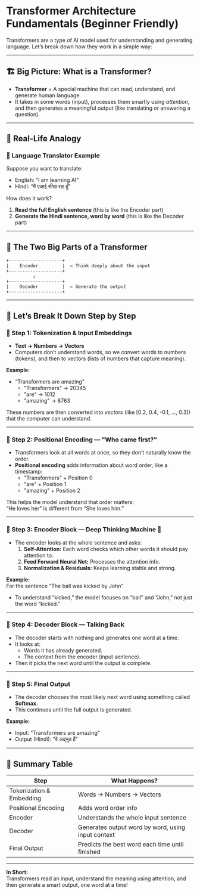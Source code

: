 # Transformer Architecture Fundamentals (Beginner Friendly)

Transformers are a type of AI model used for understanding and generating language. Let’s break down how they work in a simple way:

---

## 🏗️ Big Picture: What is a Transformer?

- **Transformer** = A special machine that can read, understand, and generate human language.
- It takes in some words (input), processes them smartly using *attention*, and then generates a meaningful output (like translating or answering a question).

---

## 🔄 Real-Life Analogy

### 💬 Language Translator Example

Suppose you want to translate:
- English: “I am learning AI”
- Hindi: “मैं एआई सीख रहा हूँ”

How does it work?
1. **Read the full English sentence** (this is like the Encoder part)
2. **Generate the Hindi sentence, word by word** (this is like the Decoder part)

---

## 🎯 The Two Big Parts of a Transformer

```
+--------------------+
|    Encoder         |  ← Think deeply about the input
+--------------------+
          ↓
+--------------------+
|    Decoder         |  ← Generate the output
+--------------------+
```

---

## 🚶 Let’s Break It Down Step by Step

### 🔹 Step 1: Tokenization & Input Embeddings

- **Text → Numbers → Vectors**
- Computers don’t understand words, so we convert words to numbers (tokens), and then to vectors (lists of numbers that capture meaning).

**Example:**
- “Transformers are amazing”
  - "Transformers" → 20345
  - "are" → 1012
  - "amazing" → 8763

These numbers are then converted into *vectors* (like [0.2, 0.4, -0.1, ..., 0.3]) that the computer can understand.

---

### 🔹 Step 2: Positional Encoding — "Who came first?"

- Transformers look at all words at once, so they don’t naturally know the order.
- **Positional encoding** adds information about word order, like a timestamp:
  - "Transformers" + Position 0
  - "are" + Position 1
  - "amazing" + Position 2

This helps the model understand that order matters:  
“He loves her” is different from “She loves him.”

---

### 🔹 Step 3: Encoder Block — Deep Thinking Machine 🧠

- The encoder looks at the whole sentence and asks:
  1. **Self-Attention:** Each word checks which other words it should pay attention to.
  2. **Feed Forward Neural Net:** Processes the attention info.
  3. **Normalization & Residuals:** Keeps learning stable and strong.

**Example:**  
For the sentence “The ball was kicked by John”  
- To understand “kicked,” the model focuses on “ball” and “John,” not just the word “kicked.”

---

### 🔹 Step 4: Decoder Block — Talking Back

- The decoder starts with nothing and generates one word at a time.
- It looks at:
  - Words it has already generated.
  - The context from the encoder (input sentence).
- Then it picks the next word until the output is complete.

---

### 🔹 Step 5: Final Output

- The decoder chooses the most likely next word using something called **Softmax**.
- This continues until the full output is generated.

**Example:**
- Input: "Transformers are amazing"
- Output (Hindi): "वे अद्भुत हैं"

---

## 📝 Summary Table

| Step                       | What Happens?                                               |
|----------------------------|------------------------------------------------------------|
| Tokenization & Embedding   | Words → Numbers → Vectors                                  |
| Positional Encoding        | Adds word order info                                       |
| Encoder                    | Understands the whole input sentence                       |
| Decoder                    | Generates output word by word, using input context         |
| Final Output               | Predicts the best word each time until finished            |

---

**In Short:**  
Transformers read an input, understand the meaning using attention, and then generate a smart output, one word at a time!
